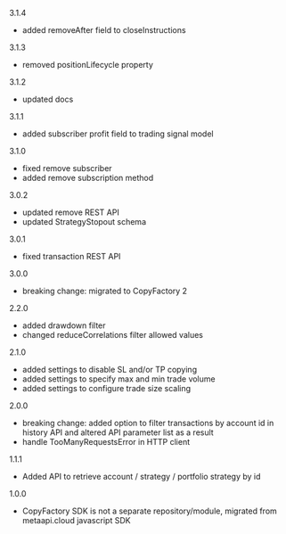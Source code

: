 3.1.4
  - added removeAfter field to closeInstructions

3.1.3
  - removed positionLifecycle property

3.1.2
  - updated docs

3.1.1
  - added subscriber profit field to trading signal model

3.1.0
  - fixed remove subscriber
  - added remove subscription method

3.0.2
  - updated remove REST API
  - updated StrategyStopout schema

3.0.1
  - fixed transaction REST API

3.0.0
  - breaking change: migrated to CopyFactory 2

2.2.0
  - added drawdown filter
  - changed reduceCorrelations filter allowed values

2.1.0
  - added settings to disable SL and/or TP copying
  - added settings to specify max and min trade volume
  - added settings to configure trade size scaling

2.0.0
  - breaking change: added option to filter transactions by account id in history API and altered API parameter list as a result
  - handle TooManyRequestsError in HTTP client

1.1.1
  - Added API to retrieve account / strategy / portfolio strategy by id

1.0.0
  - CopyFactory SDK is not a separate repository/module, migrated from metaapi.cloud javascript SDK